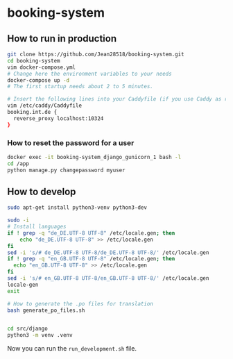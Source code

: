 # booking-system

## How to run in production

```bash
git clone https://github.com/Jean28518/booking-system.git
cd booking-system
vim docker-compose.yml
# Change here the environment variables to your needs
docker-compose up -d
# The first startup needs about 2 to 5 minutes.

# Insert the following lines into your Caddyfile (if you use Caddy as reverse proxy)
vim /etc/caddy/Caddyfile
booking.int.de {
  reverse_proxy localhost:10324
}
```

### How to reset the password for a user

```bash
docker exec -it booking-system_django_gunicorn_1 bash -l
cd /app
python manage.py changepassword myuser
```



## How to develop

```bash
sudo apt-get install python3-venv python3-dev

sudo -i
# Install languages
if ! grep -q "de_DE.UTF-8 UTF-8" /etc/locale.gen; then
    echo "de_DE.UTF-8 UTF-8" >> /etc/locale.gen
fi
sed -i 's/# de_DE.UTF-8 UTF-8/de_DE.UTF-8 UTF-8/' /etc/locale.gen
if ! grep -q "en_GB.UTF-8 UTF-8" /etc/locale.gen; then
  echo "en_GB.UTF-8 UTF-8" >> /etc/locale.gen
fi
sed -i 's/# en_GB.UTF-8 UTF-8/en_GB.UTF-8 UTF-8/' /etc/locale.gen
locale-gen
exit

# How to generate the .po files for translation
bash generate_po_files.sh


cd src/django
python3 -m venv .venv
```

Now you can run the `run_development.sh` file.
